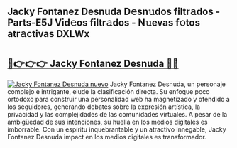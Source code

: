 ## Jacky Fontanez Desnuda D𝚎sn𝚞dos filtr𝚊dos - Parts-E5J Vid𝚎os filtr𝚊dos - N𝚞evas f𝚘tos atr𝚊ctivas DXLWx

# <h2><a href="http://mbdv7q.tromn.icu/?c=Jacky+Fontanez+Desnuda">🔗👉👉👉 Jacky Fontanez Desnuda 🔗🔗</a></h2>

[![Jacky Fontanez Desnuda nuevo](https://i.imgur.com/pEAQMta.gif)](http://mbdv7q.tromn.icu/?c=Jacky+Fontanez+Desnuda)
Jacky Fontanez Desnuda, un personaje complejo e intrigante, elude la clasificación directa. Su enfoque poco ortodoxo para construir una personalidad web ha magnetizado y ofendido a los seguidores, generando debates sobre la expresión artística, la privacidad y las complejidades de las comunidades virtuales. A pesar de la ambigüedad de sus intenciones, su huella en los medios digitales es imborrable. Con un espíritu inquebrantable y un atractivo innegable, Jacky Fontanez Desnuda impact en los medios digitales es transformador.
